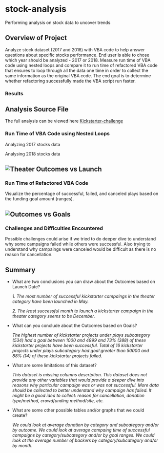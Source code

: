# stock-analysis
Performing analysis on stock data to uncover trends

## Overview of Project
Analyze stock dataset (2017 and 2018) with VBA code to help answer questions about specific stocks performance. End user is able to chose which year should be analyzed - 2017 or 2018.
Measure run time of VBA code using nested loops and compare it to run time of refactored VBA code that ensures to loop through all the data one time in order to collect the same information as the original VBA code. The end goal is to determine whether refactoring successfully made the VBA script run faster.

### Results


## Analysis Source File

The full analysis can be viewed here [Kickstarter-challenge](Kickstarter_Challenge.zip)

### Run Time of VBA Code using Nested Loops

Analyzing 2017 stocks data

Analysing 2018 stocks data


![Theater Outcomes vs Launch](Resources/Theater_Outcomes_vs_Launch.png)
---
### Run Time of Refactored VBA Code

Visualize the percentage of successful, failed, and canceled plays based on the funding goal amount (ranges).

![Outcomes vs Goals](Resources/Outcomes_vs_Goals.png)  
---
### Challenges and Difficulties Encountered
Possible challenges could arise if we tried to do deeper dive to understand why some campaigns failed while others were successful. Also trying to understand why campaings were canceled would be difficult as there is no reason for cancellation.

## Summary

- What are two conclusions you can draw about the Outcomes based on Launch Date?

   *1. The most number of successful kickstarter campaings in the theater category have been launched in May.*
   
   *2. The least successful month to launch a kickstarter campaign in the theater category seems to be December.*

- What can you conclude about the Outcomes based on Goals?

  *The highest number of kickstarter projects under plays subcategory (534) had a goal between 1000 and 4999 and 73% (388) of these kickstarter projects have been successful.
  Total of 16 kickstarter projects under plays subcategory had goal greater than 50000 and 88% (14) of these kickstarter projects failed.*
  
- What are some limitations of this dataset?

  *This dataset is missing columns description. 
  This dataset does not provide any other variables that would provide a deeper dive into reasons why particular campaign was or was not successful. More data should be collected to better understand why campaign has failed. It might be a good idea to collect: reason for cancellation, donation type/method, crowdfunding method/site, etc.*


- What are some other possible tables and/or graphs that we could create?

  *We could look at average donation by category and subcategory and/or by outcome.
  We could look at average campaing time of successful campaigns by category/subcategory and/or by goal ranges.
  We could look at the average number of backers by category/subcategory and/or by month.*
